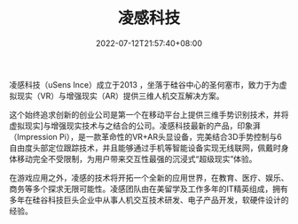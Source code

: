 ﻿---
weight: 
title: "凌感科技"
description: "26自由度手跟踪和6自由度SLAM解决方案正在改变我们与技术交互的方式，并将增强、虚拟和混合现实体验带入生活。26DOF Hand Tracking and 6DOF SLAM solutions that is changing how we interact with technology, and bring augmented, virtual and mixed reality experiences to life."
date: 2022-07-12T21:57:40+08:00
lastmod: 2022-07-12T16:45:40+08:00
draft: false
authors: ["june"]
featuredImage: "420.png"
link: "http://www.szzs360.com/shop/915/"
tags: ["凌感科技","体感识别"]
categories: ["navigation"]
navigation: ["体感识别"]
lightgallery: true
toc: true
pinned: false
recommend: false
recommend1: false
---
凌感科技（uSens Ince）成立于2013  ，坐落于硅谷中心的圣何塞市，致力于为虚拟现实（VR）与增强现实（AR）提供三维人机交互解决方案。

这个始终追求创新的创业公司是第一个在移动平台上提供三维手势识别技术，并将虚拟现实]与增强现实技术与之结合的公司。凌感科技最新的产品，印象湃（Impression Pi），是一款革命性的VR+AR头显设备，完美结合3D手势控制与6自由度头部定位跟踪技术，并且能够通过手机等智能设备实现无线联网，佩戴时身体移动完全不受限制，为用户带来交互性最强的沉浸式“超级现实”体验。

在游戏应用之外，凌感的技术将开拓一个全新的应用世界，在教育、医疗、娱乐、商务等多个探求无限可能性。凌感团队由在美留学及工作多年的IT精英组成，拥有多年在硅谷科技巨头企业中从事人机交互技术研发、电子产品开发，软硬件设计的经验。